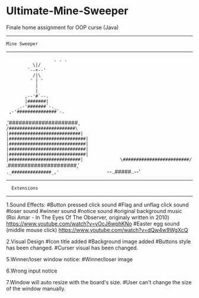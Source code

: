 # Ultimate-Mine-Sweeper
Finale home assignment for OOP curse (Java)

----------------------
    Mine Sweeper
----------------------

                      . . .                         
              \|/                          
            `--+--'                        
              /|\                          
             ' | '                         
               |                           
               |                           
           ,--'#`--.                       
           |#######|                       
        _.-'#######`-._                    
     ,-'###############`-.                 
   ,'#####################`,               
  /#########################\              
 |###########################|             
|#############################|            
|#############################|            
|#############################|            
|#############################|            
 |###########################|             
  \#########################/              
   `.#####################,'               
     `._###############_,'                 
        `--..#####..--'

----------------------
      Extensions
----------------------

1.Sound Effects:
#Button pressed click sound
#Flag and unflag click sound
#loser sound
#winner sound
#notice sound
#original background music (Roi Amar - In The Eyes Of The Observer, originaly written in 2010)
https://www.youtube.com/watch?v=yOcJ6wphKNo
#Easter egg sound (middle mouse click)
https://www.youtube.com/watch?v=dQw4w9WgXcQ

2.Visual Design
#Icon title added
#Background image added
#Buttons style has been changed.
#Curser visual has been changed.

5.Winner/loser window notice:
#Winner/loser image

6.Wrong input notice

7.Window will auto resize with the board's size.
#User can't change the size of the window manually.
